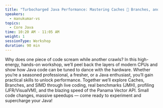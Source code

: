 ```yaml
---
title: "Turbocharged Java Performance: Mastering Caches 🧠 Branches, and SIMD ⚡️"
speakers:
  - manukumar-vs
topics:
  - Core Java
time: 10:20 AM - 11:05 AM
weight: 1
sessionType: Workshop
duration: 90 min 
---
```


Why does one piece of code scream while another crawls? In this high-energy, hands-on workshop, we’ll peel back the layers of modern CPUs and show how Java code can be tuned to dance with the hardware. Whether you’re a seasoned professional, a fresher, or a Java enthusiast, you’ll gain practical skills to unlock performance. Together we’ll explore Caches, Branches, and SIMD through live coding, real benchmarks (JMH), profiling (JFR/VisualVM), and the blazing speed of the Panama Vector API. Small code changes, massive speedups — come ready to experiment and supercharge your Java!